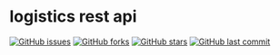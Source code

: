 
# logistics rest api

[![GitHub issues](https://img.shields.io/github/issues/wendreof/logisticsRestAPI)](https://github.com/wendreof/logisticsRestAPI/issues)
[![GitHub forks](https://img.shields.io/github/forks/wendreof/logisticsRestAPI)](https://github.com/wendreof/logisticsRestAPI/network)
[![GitHub stars](https://img.shields.io/github/stars/wendreof/logisticsRestAPI)](https://github.com/wendreof/logisticsRestAPI/stargazers)
[![GitHub last commit](https://img.shields.io/github/last-commit/wendreof/logisticsRestAPI)](https://github.com/wendreof/logisticsRestAPI/commits/master)


